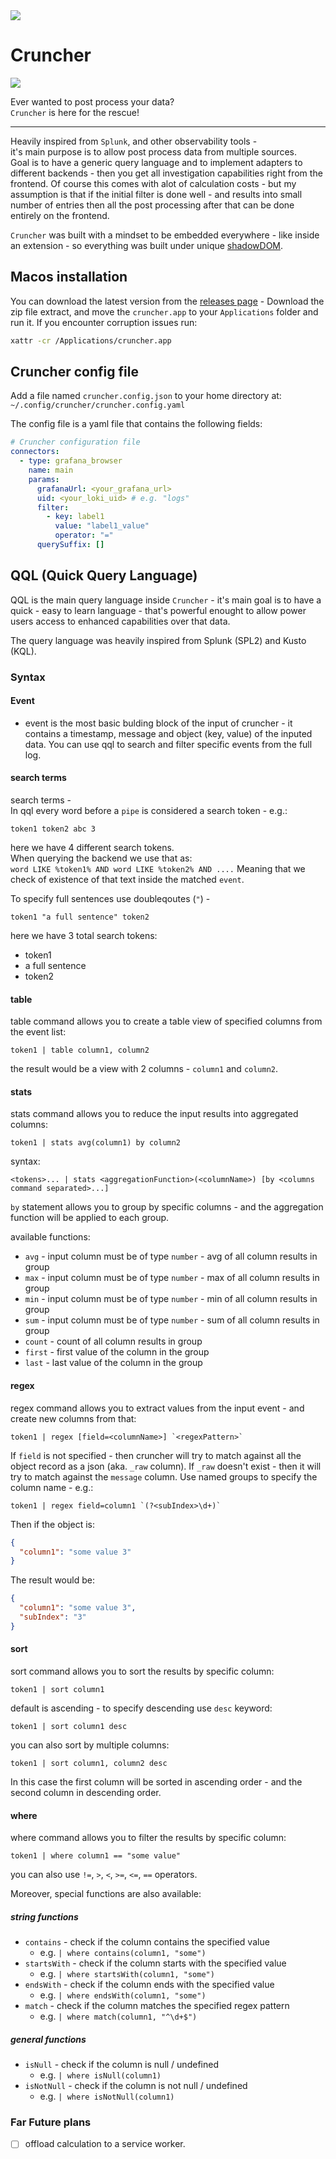 <img src="./docs/src/assets/cruncher_full_logo.png">

# Cruncher

<img src="./docs/src/assets/splash.png">

Ever wanted to post process your data?  
`Cruncher` is here for the rescue!

---

Heavily inspired from `Splunk`, and other observability tools -  
it's main purpose is to allow post process data from multiple sources.  
Goal is to have a generic query language and to implement adapters to different backends - then you get all investigation capabilities right from the frontend.
Of course this comes with alot of calculation costs - but my assumption is that if the initial filter is done well - and results into small number of entries then all the post processing after that can be done entirely on the frontend.  

`Cruncher` was built with a mindset to be embedded everywhere - like inside an extension - so everything was built under unique [shadowDOM](https://developer.mozilla.org/en-US/docs/Web/API/Web_components/Using_shadow_DOM).  


## Macos installation
You can download the latest version from the [releases page](https://github.com/IamShobe/cruncher/releases/latest) -
Download the zip file extract, and move the `cruncher.app` to your `Applications` folder and run it.
If you encounter corruption issues run:
```bash
xattr -cr /Applications/cruncher.app
```

## Cruncher config file
Add a file named `cruncher.config.json` to your home directory at:
`~/.config/cruncher/cruncher.config.yaml`

The config file is a yaml file that contains the following fields:
```yaml
# Cruncher configuration file
connectors:
  - type: grafana_browser
    name: main
    params:
      grafanaUrl: <your_grafana_url> 
      uid: <your_loki_uid> # e.g. "logs"
      filter: 
        - key: label1
          value: "label1_value"
          operator: "="
      querySuffix: []
```


## QQL (Quick Query Language)
QQL is the main query language inside `Cruncher` - it's main goal is to have a quick - easy to learn language - that's powerful enought to allow power users access to enhanced capabilities over that data.  

The query language was heavily inspired from Splunk (SPL2) and Kusto (KQL).  

### Syntax

#### Event
- event is the most basic bulding block of the input of cruncher - it contains a timestamp, message and object (key, value) of the inputed data.
You can use qql to search and filter specific events from the full log.

#### search terms
search terms -  
In qql every word before a `pipe` is considered a search token - e.g.:
```qql
token1 token2 abc 3
```
here we have 4 different search tokens.  
When querying the backend we use that as:  
`word LIKE %token1% AND word LIKE %token2% AND ....`
Meaning that we check of existence of that text inside the matched `event`.

To specify full sentences use doubleqoutes (`"`) -  
```
token1 "a full sentence" token2
```
here we have 3 total search tokens:
- token1
- a full sentence
- token2

#### table
table command allows you to create a table view of specified columns from the event list:
```
token1 | table column1, column2
```
the result would be a view with 2 columns - `column1` and `column2`.

#### stats
stats command allows you to reduce the input results into aggregated columns:
```
token1 | stats avg(column1) by column2
```

syntax:
```
<tokens>... | stats <aggregationFunction>(<columnName>) [by <columns command separated>...]
```

`by` statement allows you to group by specific columns - and the aggregation function will be applied to each group.

available functions:
- `avg` - input column must be of type `number` - avg of all column results in group
- `max` - input column must be of type `number` - max of all column results in group
- `min` - input column must be of type `number` - min of all column results in group
- `sum` - input column must be of type `number` - sum of all column results in group
- `count` - count of all column results in group
- `first` - first value of the column in the group
- `last` - last value of the column in the group


#### regex

regex command allows you to extract values from the input event - and create new columns from that:
```
token1 | regex [field=<columnName>] `<regexPattern>`
```
If `field` is not specified - then cruncher will try to match against all the object record as a json (aka. `_raw` column).
If `_raw` doesn't exist - then it will try to match against the `message` column.
Use named groups to specify the column name - e.g.:
```
token1 | regex field=column1 `(?<subIndex>\d+)`
```

Then if the object is:
```json
{
  "column1": "some value 3"
}
```

The result would be:
```json
{
  "column1": "some value 3",
  "subIndex": "3"
}
```

#### sort

sort command allows you to sort the results by specific column:
```
token1 | sort column1
```

default is ascending - to specify descending use `desc` keyword:
```
token1 | sort column1 desc
```

you can also sort by multiple columns:
```
token1 | sort column1, column2 desc
```
In this case the first column will be sorted in ascending order - and the second column in descending order.

#### where

where command allows you to filter the results by specific column:
```
token1 | where column1 == "some value"
```

you can also use `!=`, `>`, `<`, `>=`, `<=`, `==` operators.

Moreover, special functions are also available:
##### string functions
- `contains` - check if the column contains the specified value
  - e.g. `| where contains(column1, "some")`
- `startsWith` - check if the column starts with the specified value
  - e.g. `| where startsWith(column1, "some")`
- `endsWith` - check if the column ends with the specified value
  - e.g. `| where endsWith(column1, "some")`
- `match` - check if the column matches the specified regex pattern
  - e.g. `| where match(column1, "^\d+$")`

##### general functions
- `isNull` - check if the column is null / undefined
  - e.g. `| where isNull(column1)`
- `isNotNull` - check if the column is not null / undefined
  - e.g. `| where isNotNull(column1)`


### Far Future plans
- [ ] offload calculation to a service worker.

